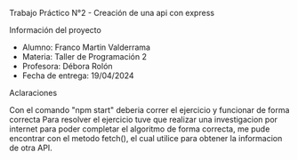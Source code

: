 Trabajo Práctico N°2 - Creación de una api con express

Información del proyecto


- Alumno: Franco Martin Valderrama
- Materia: Taller de Programación 2 
- Profesora: Débora Rolón
- Fecha de entrega: 19/04/2024


Aclaraciones

Con el comando "npm start" deberia correr el ejercicio y funcionar de forma correcta
Para resolver el ejercicio tuve que realizar una investigacion por internet para poder completar el algoritmo de forma correcta, me pude encontrar con el metodo fetch(), el cual utilice para obtener la informacion de otra API. 
